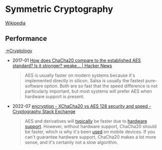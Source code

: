 # Symmetric Cryptography
[Wikipedia](https://en.wikipedia.org/wiki/Symmetric-key_algorithm)

## Performance
[→Cryptology](../Cryptology.md#performance)

- 2017-01 [How does ChaCha20 compare to the established AES standard? Is it stronger? weake... | Hacker News](https://news.ycombinator.com/item?id=13364762)

  > AES is usually faster on modern systems because it's implemented directly in silicon. Salsa is usually the fastest pure-software option. Both are so fast that the speed difference is not particularly important, but most systems will prefer AES when hardware support is present.

- 2022-07 [encryption - XChaCha20 vs AES 128 security and speed - Cryptography Stack Exchange](https://crypto.stackexchange.com/questions/101050/xchacha20-vs-aes-128-security-and-speed)

  > AES and derivatives will [typically](https://github.com/jedisct1/rust-aegis#benchmarks) be faster due to [hardware support](https://en.wikipedia.org/wiki/AES_instruction_set). However, without hardware support, ChaCha20 should be faster, which is why it's been [used](https://blog.cloudflare.com/do-the-chacha-better-mobile-performance-with-cryptography/) on mobile devices. If you can't guarantee hardware support, ChaCha20 makes a lot more sense, and it's certainly not a slow algorithm.